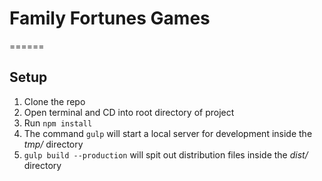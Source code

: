 # Family Fortunes Games
======
## Setup
1. Clone the repo
2. Open terminal and CD into root directory of project
3. Run `npm install`
4. The command `gulp` will start a local server for development inside the _tmp/_ directory
5. `gulp build --production` will spit out distribution files inside the _dist/_ directory